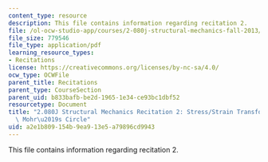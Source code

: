```yaml
---
content_type: resource
description: This file contains information regarding recitation 2.
file: /ol-ocw-studio-app/courses/2-080j-structural-mechanics-fall-2013/a2e1b809154b9ea913e5a79896cd9943_MIT2_080JF13_Recitation2.pdf
file_size: 779546
file_type: application/pdf
learning_resource_types:
- Recitations
license: https://creativecommons.org/licenses/by-nc-sa/4.0/
ocw_type: OCWFile
parent_title: Recitations
parent_type: CourseSection
parent_uid: b833bafb-be2d-1965-1e34-ce93bc1dbf52
resourcetype: Document
title: "2.080J Structural Mechanics Recitation 2: Stress/Strain Transformations and\
  \ Mohr\u2019s Circle"
uid: a2e1b809-154b-9ea9-13e5-a79896cd9943
---
```

This file contains information regarding recitation 2.